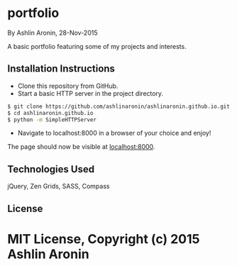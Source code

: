 # portfolio
By Ashlin Aronin, 28-Nov-2015

A basic portfolio featuring some of my projects and interests.

## Installation Instructions
* Clone this repository from GitHub.
* Start a basic HTTP server in the project directory.
```sh
$ git clone https://github.com/ashlinaronin/ashlinaronin.github.io.git
$ cd ashlinaronin.github.io
$ python -m SimpleHTTPServer
```
* Navigate to localhost:8000 in a browser of your choice and enjoy!

The page should now be visible at [localhost:8000](http://localhost:8000/).

## Technologies Used
jQuery, Zen Grids, SASS, Compass

## License
MIT License, Copyright (c) 2015 Ashlin Aronin
=======
